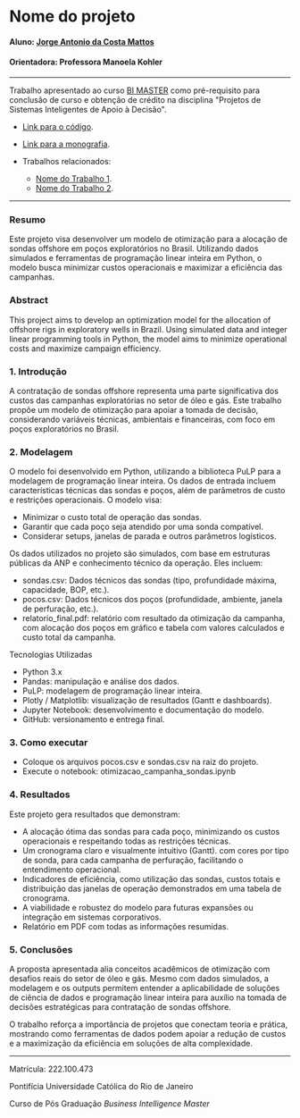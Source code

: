 <!-- antes de enviar a versão final, solicitamos que todos os comentários, colocados para orientação ao aluno, sejam removidos do arquivo -->
# Nome do projeto

#### Aluno: [Jorge Antonio da Costa Mattos](https://github.com/JorgeACMattos-BI/bi-master-final-project)
#### Orientadora: Professora Manoela Kohler

---

Trabalho apresentado ao curso [BI MASTER](https://ica.puc-rio.ai/bi-master) como pré-requisito para conclusão de curso e obtenção de crédito na disciplina "Projetos de Sistemas Inteligentes de Apoio à Decisão".

<!-- para os links a seguir, caso os arquivos estejam no mesmo repositório que este README, não há necessidade de incluir o link completo: basta incluir o nome do arquivo, com extensão, que o GitHub completa o link corretamente -->
- [Link para o código](https://github.com/link_do_repositorio). <!-- caso não aplicável, remover esta linha -->

- [Link para a monografia](https://link_da_monografia.com). <!-- caso não aplicável, remover esta linha -->

- Trabalhos relacionados: <!-- caso não aplicável, remover estas linhas -->
    - [Nome do Trabalho 1](https://link_do_trabalho.com).
    - [Nome do Trabalho 2](https://link_do_trabalho.com).

---

### Resumo

Este projeto visa desenvolver um modelo de otimização para a alocação de sondas offshore em poços exploratórios no Brasil. Utilizando dados simulados e ferramentas de programação linear inteira em Python, o modelo busca minimizar custos operacionais e maximizar a eficiência das campanhas.

### Abstract <!-- Opcional! Caso não aplicável, remover esta seção -->

This project aims to develop an optimization model for the allocation of offshore rigs in exploratory wells in Brazil. Using simulated data and integer linear programming tools in Python, the model aims to minimize operational costs and maximize campaign efficiency.

### 1. Introdução

A contratação de sondas offshore representa uma parte significativa dos custos das campanhas exploratórias no setor de óleo e gás. Este trabalho propõe um modelo de otimização para apoiar a tomada de decisão, considerando variáveis técnicas, ambientais e financeiras, com foco em poços exploratórios no Brasil.

### 2. Modelagem

O modelo foi desenvolvido em Python, utilizando a biblioteca PuLP para a modelagem de programação linear inteira. Os dados de entrada incluem características técnicas das sondas e poços, além de parâmetros de custo e restrições operacionais. O modelo visa:

- Minimizar o custo total de operação das sondas.
- Garantir que cada poço seja atendido por uma sonda compatível.
- Considerar setups, janelas de parada e outros parâmetros logísticos.

Os dados utilizados no projeto são simulados, com base em estruturas públicas da ANP e conhecimento técnico da operação. Eles incluem:

- sondas.csv: Dados técnicos das sondas (tipo, profundidade máxima, capacidade, BOP, etc.).
- pocos.csv: Dados técnicos dos poços (profundidade, ambiente, janela de perfuração, etc.).
- relatorio_final.pdf: relatório com resultado da otimização da campanha, com alocação dos poços em gráfico e tabela com valores calculados e custo total da campanha.

Tecnologias Utilizadas
- Python 3.x
- Pandas: manipulação e análise dos dados.
- PuLP: modelagem de programação linear inteira.
- Plotly / Matplotlib: visualização de resultados (Gantt e dashboards).
- Jupyter Notebook: desenvolvimento e documentação do modelo.
- GitHub: versionamento e entrega final.


### 3. Como executar

- Coloque os arquivos pocos.csv e sondas.csv na raiz do projeto.
- Execute o notebook: otimizacao_campanha_sondas.ipynb


### 4. Resultados

Este projeto gera resultados que demonstram:

- A alocação ótima das sondas para cada poço, minimizando os custos operacionais e respeitando todas as restrições técnicas.
- Um cronograma claro e visualmente intuitivo (Gantt). com cores por tipo de sonda, para cada campanha de perfuração, facilitando o entendimento operacional.
- Indicadores de eficiência, como utilização das sondas, custos totais e distribuição das janelas de operação demonstrados em uma tabela de cronograma.
- A viabilidade e robustez do modelo para futuras expansões ou integração em sistemas corporativos.
- Relatório em PDF com todas as informações resumidas.

### 5. Conclusões

A proposta apresentada alia conceitos acadêmicos de otimização com desafios reais do setor de óleo e gás. Mesmo com dados simulados, a modelagem e os outputs permitem entender a aplicabilidade de soluções de ciência de dados e programação linear inteira para auxílio na tomada de decisões estratégicas para contratação de sondas offshore.

O trabalho reforça a importância de projetos que conectam teoria e prática, mostrando como ferramentas de dados podem apoiar a redução de custos e a maximização da eficiência em soluções de alta complexidade.

---

Matrícula: 222.100.473

Pontifícia Universidade Católica do Rio de Janeiro

Curso de Pós Graduação *Business Intelligence Master*
